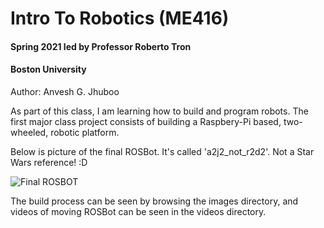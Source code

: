 # Intro To Robotics (ME416)
#### Spring 2021 led by Professor Roberto Tron
#### Boston University

Author: Anvesh G. Jhuboo

As part of this class, I am learning how to build and program robots.
The first major class project consists of building a Raspbery-Pi based, 
two-wheeled, robotic platform.

Below is picture of the final ROSBot. 
It's called 'a2j2\_not\_r2d2'. Not a Star Wars reference! :D

![Final ROSBOT](https://www.github.com/jhuboo/ROSbot/images/for_github/finalrosbot.jpg)

The build process can be seen by browsing the images directory, and videos
of moving ROSBot can be seen in the videos directory.
